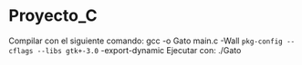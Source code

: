 # Proyecto_C
Compilar con el siguiente comando:
gcc -o Gato main.c -Wall `pkg-config --cflags --libs gtk+-3.0` -export-dynamic
Ejecutar con:
./Gato
